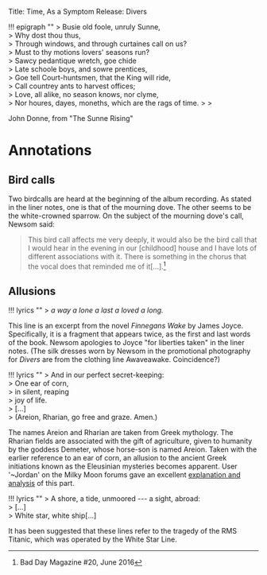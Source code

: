 Title: Time, As a Symptom
Release: Divers

<!--!!! epigraph ""
	> And the signifieds butt heads  
	> with the signifiers,  
	> and we all fall down slack-jawed  
	> to marvel at words!  
	> While across the sky sheet  
	> the impossible birds, in a steady,  
	> illiterate movement homewards.
	><footer>Joanna Newsom, from "This Side of the Blue", <i>The Milk-eyed Mender</i></footer>-->
	
<!--!!! epigraph ""
	> At once a voice arose among  
	> The bleak twigs overhead  
	> In a full-hearted evensong  
	> Of joy illimited;  
	> An aged thrush, frail, gaunt, and small,  
	> In blast-beruffled plume,  
	> Had chosen thus to fling his soul  
	> Upon the growing gloom.
	><footer>Thomas Hardy, from "The Darkling Thrush"</footer>-->

!!! epigraph ""
	> Busie old foole, unruly Sunne,  
	> Why dost thou thus,  
	> Through windows,  and through curtaines call on us?  
	> Must to thy motions lovers' seasons run?  
	> Sawcy pedantique wretch, goe chide  
	> Late schoole boys, and sowre prentices,  
	> Goe tell Court-huntsmen, that the King will ride,  
	> Call countrey ants to harvest offices;  
	> Love, all alike, no season knows, nor clyme,  
	> Nor houres, dayes, moneths, which are the rags of time.
	> ><footer>John Donne, from "The Sunne Rising"</footer>
	

# Annotations #

## Bird calls ##

Two birdcalls are heard at the beginning of the album recording. As stated in the liner notes, one is that of the mourning dove. The other seems to be the white-crowned sparrow. On the subject of the mourning dove's call, Newsom said:
> This bird call affects me very deeply, it would also be the bird call that I would hear in the evening in our [childhood] house and I have lots of different associations with it. There is something in the chorus that the vocal does that reminded me of it[...].[^badday]

## Allusions ##

!!! lyrics ""
	> *a way a lone a last a loved a long.*

This line is an excerpt from the novel *Finnegans Wake* by James Joyce. Specifically, it is a fragment that appears twice, as the first and last words of the book. Newsom apologies to Joyce "for liberties taken" in the liner notes. (The silk dresses worn by Newsom in the promotional photography for *Divers* are from the clothing line Awaveawake. Coincidence?)

!!! lyrics ""
	> And in our perfect secret-keeping:  
	> One ear of corn,  
	> in silent, reaping  
	> joy of life.  
	> [...]  
	> (Areion, Rharian, go free and graze. Amen.)

The names Areion and Rharian are taken from Greek mythology. The Rharian fields are associated with the gift of agriculture, given to humanity by the goddess Demeter, whose horse-son is named Areion. Taken with the earlier reference to an ear of corn, an allusion to the ancient Greek initiations known as the Eleusinian mysteries becomes apparent. User '~Jordan' on the Milky Moon forums gave an excellent [explanation and analysis](http://www.fromamouth.com/milkymoon/viewtopic.php?f=23&t=1424) of this part.

!!! lyrics ""
	> A shore, a tide, unmoored --- a sight, abroad:  
	> [...]  
	> White star, white ship[...]

It has been suggested that these lines refer to the tragedy of the RMS Titanic, which was operated by the White Star Line.

[^badday]: Bad Day Magazine #20, June 2016